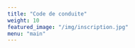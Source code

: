 ```yaml
---
title: "Code de conduite"
weight: 10
featured_image: "/img/inscription.jpg"
menu: "main"
---
```




